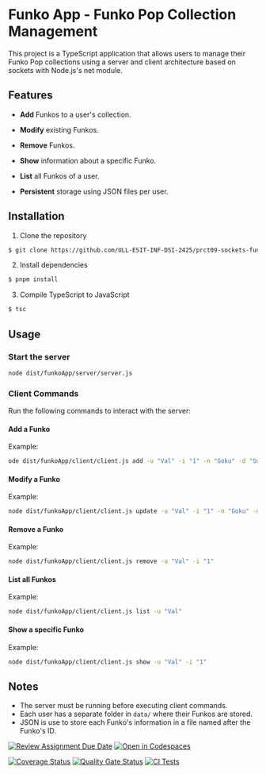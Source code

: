 # Funko App - Funko Pop Collection Management
This project is a TypeScript application that allows users to manage their Funko Pop collections using a server and client architecture based on sockets with Node.js's net module.

## Features
- **Add** Funkos to a user's collection.

- **Modify** existing Funkos.

- **Remove** Funkos.

- **Show** information about a specific Funko.

- **List** all Funkos of a user.

- **Persistent** storage using JSON files per user.

## Installation
1. Clone the repository
```bash
$ git clone https://github.com/ULL-ESIT-INF-DSI-2425/prct09-sockets-funko-app-ValBoschP.git
```
2. Install dependencies
```bash
$ pnpm install
```
3. Compile TypeScript to JavaScript
```bash
$ tsc
```
## Usage

### Start the server
```bash
node dist/funkoApp/server/server.js
```
### Client Commands
Run the following commands to interact with the server:
#### Add a Funko
Example:
```bash
ode dist/funkoApp/client/client.js add -u "Val" -i "1" -n "Goku" -d "Super Saiyan" -t "Pop!" -g "Movies & TV" -f "Dragon Ball Z" --num 14 -e "false" -s "Is Goku" -m 20
```
#### Modify a Funko
Example:
```bash
node dist/funkoApp/client/client.js update -u "Val" -i "1" -n "Goku" -d "Super Saiyan Blue" -t "Pop!" -g "Movies & TV" -f "Dragon Ball Z" --num 14 -e "false" -s "Blue Hair" -m 25
```
#### Remove a Funko
Example:
```bash
node dist/funkoApp/client/client.js remove -u "Val" -i "1"
```
#### List all Funkos
Example:
```bash
node dist/funkoApp/client/client.js list -u "Val"
```
#### Show a specific Funko
Example:
```bash
node dist/funkoApp/client/client.js show -u "Val" -i "1"
```
## Notes
- The server must be running before executing client commands.
- Each user has a separate folder in `data/` where their Funkos are stored.
- JSON is use to store each Funko's information in a file named after the Funko's ID.

[![Review Assignment Due Date](https://classroom.github.com/assets/deadline-readme-button-22041afd0340ce965d47ae6ef1cefeee28c7c493a6346c4f15d667ab976d596c.svg)](https://classroom.github.com/a/qsam7Uxz)
[![Open in Codespaces](https://classroom.github.com/assets/launch-codespace-2972f46106e565e64193e422d61a12cf1da4916b45550586e14ef0a7c637dd04.svg)](https://classroom.github.com/open-in-codespaces?assignment_repo_id=18876078)

[![Coverage Status](https://coveralls.io/repos/github/ULL-ESIT-INF-DSI-2425/prct09-sockets-funko-app-ValBoschP/badge.svg?branch=main)](https://coveralls.io/github/ULL-ESIT-INF-DSI-2425/prct09-sockets-funko-app-ValBoschP?branch=main)
[![Quality Gate Status](https://sonarcloud.io/api/project_badges/measure?project=ULL-ESIT-INF-DSI-2425_prct09-sockets-funko-app-ValBoschP&metric=alert_status)](https://sonarcloud.io/summary/new_code?id=ULL-ESIT-INF-DSI-2425_prct09-sockets-funko-app-ValBoschP)
[![CI Tests](https://github.com/ULL-ESIT-INF-DSI-2425/prct09-sockets-funko-app-ValBoschP/actions/workflows/ci.yml/badge.svg)](https://github.com/ULL-ESIT-INF-DSI-2425/prct09-sockets-funko-app-ValBoschP/actions/workflows/ci.yml)